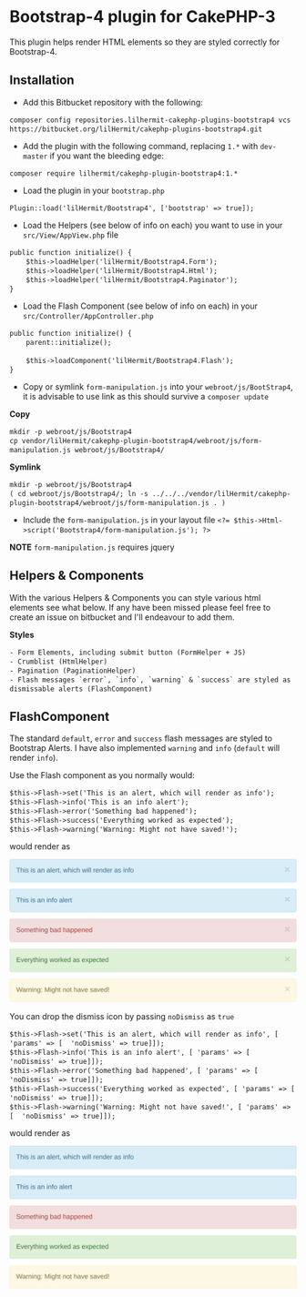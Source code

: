 # Bootstrap-4 plugin for CakePHP-3

This plugin helps render HTML elements so they are styled correctly for Bootstrap-4.

## Installation

- Add this Bitbucket repository with the following:

```
composer config repositories.lilhermit-cakephp-plugins-bootstrap4 vcs https://bitbucket.org/lilHermit/cakephp-plugins-bootstrap4.git
```

- Add the plugin with the following command, replacing `1.*` with `dev-master` if you want the bleeding edge:

```
composer require lilhermit/cakephp-plugin-bootstrap4:1.*
```

- Load the plugin in your `bootstrap.php`

```
Plugin::load('lilHermit/Bootstrap4', ['bootstrap' => true]);
```

- Load the Helpers (see below of info on each) you want to use in your `src/View/AppView.php` file

```
public function initialize() {
    $this->loadHelper('lilHermit/Bootstrap4.Form');
    $this->loadHelper('lilHermit/Bootstrap4.Html');
    $this->loadHelper('lilHermit/Bootstrap4.Paginator');
}
```

- Load the Flash Component (see below of info on each) in your `src/Controller/AppController.php`

```
public function initialize() {
    parent::initialize();

    $this->loadComponent('lilHermit/Bootstrap4.Flash');
}
```

- Copy or symlink `form-manipulation.js` into your `webroot/js/BootStrap4`, it is advisable to use link as this should survive a `composer update`

**Copy**
```
mkdir -p webroot/js/Bootstrap4
cp vendor/lilHermit/cakephp-plugin-bootstrap4/webroot/js/form-manipulation.js webroot/js/Bootstrap4/
```

**Symlink**
```
mkdir -p webroot/js/Bootstrap4
( cd webroot/js/Bootstrap4/; ln -s ../../../vendor/lilHermit/cakephp-plugin-bootstrap4/webroot/js/form-manipulation.js . )
```

- Include the `form-manipulation.js` in your layout file `<?= $this->Html->script('Bootstrap4/form-manipulation.js'); ?>`

**NOTE**
`form-manipulation.js` requires jquery

## Helpers & Components

With the various Helpers & Components you can style various html elements see what below. If any have been missed please feel free to create an issue on bitbucket and I'll endeavour to add them.

**Styles**

    - Form Elements, including submit button (FormHelper + JS)
    - Crumblist (HtmlHelper)
    - Pagination (PaginationHelper)
    - Flash messages `error`, `info`, `warning` & `success` are styled as dismissable alerts (FlashComponent)

## FlashComponent

The standard `default`, `error` and `success` flash messages are styled to Bootstrap Alerts. I have also implemented `warning` and `info` (`default` will render `info`).

Use the Flash component as you normally would:

```
$this->Flash->set('This is an alert, which will render as info');
$this->Flash->info('This is an info alert');
$this->Flash->error('Something bad happened');
$this->Flash->success('Everything worked as expected');
$this->Flash->warning('Warning: Might not have saved!');
```
would render as

![alt text][alert-dismiss]

You can drop the dismiss icon by passing `noDismiss` as `true`

```
$this->Flash->set('This is an alert, which will render as info', [ 'params' => [  'noDismiss' => true]]);
$this->Flash->info('This is an info alert', [ 'params' => [  'noDismiss' => true]]);
$this->Flash->error('Something bad happened', [ 'params' => [  'noDismiss' => true]]);
$this->Flash->success('Everything worked as expected', [ 'params' => [  'noDismiss' => true]]);
$this->Flash->warning('Warning: Might not have saved!', [ 'params' => [  'noDismiss' => true]]);
```

would render as

![alt text][alert-not-dismiss]

[alert-dismiss]: docs/img/alerts-dismissable.png "Dismissable Alerts"
[alert-not-dismiss]: docs/img/alerts-not-dismissable.png "Non dismissable Alerts"
